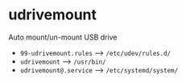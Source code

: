 # udrivemount
Auto mount/un-mount USB drive

+ `99-udrivemount.rules` --> `/etc/udev/rules.d/`
+ `udrivemount` --> `/usr/bin/`
+ `udrivemount@.service` --> `/etc/systemd/system/`
